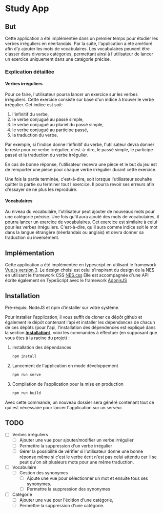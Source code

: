# Study App

## But

Cette application a été implémentée dans un premier temps pour étudier les
verbes irréguliers en néerlandais.
Par la suite, l'application a été amélioré afin d'y ajouter les mots de
vocabulaires.
Les vocabulaires peuvent être classer dans diverses catégories, permettant
ainsi à l'utilisateur de lancer un exercice uniquement dans une catégorie précise.

### Explication détaillée

#### Verbes irréguliers

Pour ce faire, l'utilisateur pourra lancer un exercice sur les verbes
irréguliers.
Cette exercice consiste sur base d'un indice à trouver le verbe irrégulier.
Cet indice est soit:

1. l'infinitif du verbe,
2. le verbe conjugué au passé simple,
3. le verbe conjugué au pluriel du passé simple,
4. le verbe conjugué au participe passé,
5. la traduction du verbe.

Par exemple, si l'indice donne l'infinitif du verbe, l'utilisateur devra donner
le reste pour ce verbe irrégulier, c'est-à-dire, le passé simple, le participe
passé et la traduction du verbe irrégulier.

En cas de bonne réponse, l'utilisateur recevra une pièce et le but du jeu est
de remporter une pièce pour chaque verbe irrégulier durant cette exercice.

Une fois la partie terminée, c'est-à-dire, soit lorsque l'utilisateur souhaite
quitter la partie ou terminer tout l'exercice. Il pourra revoir ses erreurs
afin d'essayer de ne plus les reproduire.

#### Vocabulaires

Au niveau du vocabulaire, l'utilisateur peut ajouter de nouveaux mots pour une
catégorie précise. Une fois qu'il aura ajouté des mots de vocabulaires, il
pourra lancer un exercice de vocabulaires.
Cet exercice est similaire à celui pour les verbes irréguliers. C'est-à-dire,
qu'il aura comme indice soit le mot dans la langue étrangère (néerlandais ou
anglais) et devra donner sa traduction ou inversément.

## Implémentation

Cette application a été implémentée en typescript en utilisant le framework
[Vue.js version 3](https://v3.vuejs.org/).
Le design choisi est celui s'inspirant du design de la NES en utilisant le
framework CSS [NES.css](https://nostalgic-css.github.io/NES.css/)
Elle est accompagnée d'une API écrite également en TypeScript avec le framework
[AdonisJS](https://adonisjs.com/)

## Installation

Pré-requis: NodeJS et npm d'installer sur votre système.

Pour installer l'application, il vous suffit de cloner ce dépôt github et
également le dépôt contenant l'api et installer les dépendances de chacun de
ces dépôts (pour l'api, l'installation des dépendences est expliqué dans la
section [**Installation**](xavierbol/study-app-api/README.md#Installation)),
voici les commandes à effectuer (en supposant que vous êtes à la racine du
projet) :

1. Installation des dépendances

    ```bash
    npm install
    ```

2. Lancement de l'application en mode développement

    ```bash
    npm run serve
    ```

3. Compilation de l'application pour la mise en production

    ```bash
    npm run build
    ```

Avec cette commande, un nouveau dossier sera généré contenant tout ce qui est nécessaire pour lancer l'application sur un serveur.

## TODO

- [ ] Verbes irréguliers
  - [ ] Ajouter une vue pour ajouter/modifier un verbe irrégulier
  - [ ] Permettre la suppression d'un verbe irrégulier
  - [ ] Gérer la possibilité de vérifier si l'utilisateur donne une bonne
        réponse même si c'est le verbe écrit n'est pas celui attendu car il se
        peut qu'on ait plusieurs mots pour une même traduction.
- [ ] Vocabulaire
  - [ ] Gestion des synonymes
    - [ ] Ajoute une vue pour sélectionner un mot et ensuite tous ses synonymes.
    - [ ] Permettre la suppression des synonymes
- [ ] Catégorie
  - [ ] Ajouter une vue pour l'édition d'une catégorie,
  - [ ] Permettre la suppression d'une catégorie.
